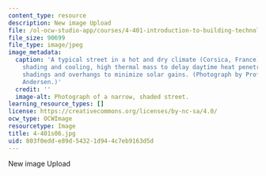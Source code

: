 ```yaml
---
content_type: resource
description: New image Upload
file: /ol-ocw-studio-app/courses/4-401-introduction-to-building-technology-spring-2006/803f0edde89d54321d944c7eb9163d5d_4-401s06.jpg
file_size: 90699
file_type: image/jpeg
image_metadata:
  caption: 'A typical street in a hot and dry climate (Corsica, France): Narrow for
    shading and cooling, high thermal mass to delay daytime heat penetration, exterior
    shadings and overhangs to minimize solar gains. (Photograph by Prof. Marilyne
    Andersen.)'
  credit: ''
  image-alt: Photograph of a narrow, shaded street.
learning_resource_types: []
license: https://creativecommons.org/licenses/by-nc-sa/4.0/
ocw_type: OCWImage
resourcetype: Image
title: 4-401s06.jpg
uid: 803f0edd-e89d-5432-1d94-4c7eb9163d5d
---
```

New image Upload